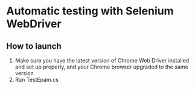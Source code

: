 # Automatic testing with Selenium WebDriver

## How to launch

1. Make sure you have the latest version of Chrome Web Driver installed and set up properly, and your Chrome browser upgraded to the same version
2. Run TestEpam.cs
